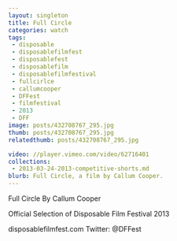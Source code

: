 ```yaml
---
layout: singleton
title: Full Circle
categories: watch
tags:
 - disposable
 - disposablefilmfest
 - disposablefest
 - disposablefilm
 - disposablefilmfestival
 - fullcirlce
 - callumcooper
 - DFFest
 - filmfestival
 - 2013
 - DFF
image: posts/432708767_295.jpg
thumb: posts/432708767_295.jpg
relatedthumb: posts/432708767_295.jpg

video: //player.vimeo.com/video/62716401
collections:
 - 2013-03-24-2013-competitive-shorts.md
blurb: Full Circle, a film by Callum Cooper.
---
```


Full Circle
By Callum Cooper

Official Selection of Disposable Film Festival 2013

disposablefilmfest.com
Twitter: @DFFest